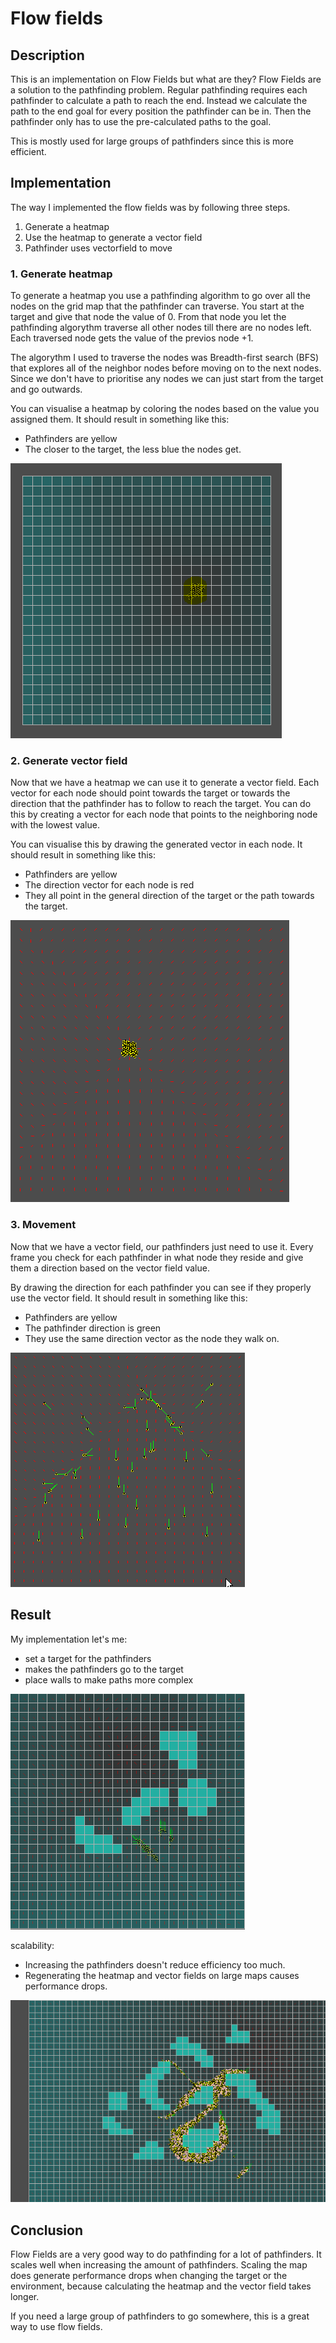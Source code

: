 # Flow fields

## Description
This is an implementation on Flow Fields but what are they? 
Flow Fields are a solution to the pathfinding problem.
Regular pathfinding requires each pathfinder to calculate a path to reach the end.
Instead we calculate the path to the end goal for every position the pathfinder can be in.
Then the pathfinder only has to use the pre-calculated paths to the goal.

This is mostly used for large groups of pathfinders since this is more efficient.

## Implementation
The way I implemented the flow fields was by following three steps.
1. Generate a heatmap
1. Use the heatmap to generate a vector field
1. Pathfinder uses vectorfield to move

###  1. Generate heatmap
To generate a heatmap you use a pathfinding algorithm to go over all the nodes on the grid map that the pathfinder can traverse.
You start at the target and give that node the value of 0.
From that node you let the pathfinding algorythm traverse all other nodes till there are no nodes left. 
Each traversed node gets the value of the previos node +1.

The algorythm I used to traverse the nodes was Breadth-first search (BFS) that explores all of the neighbor nodes before moving on to the next nodes.
Since we don't have to prioritise any nodes we can just start from the target and go outwards.

You can visualise a heatmap by coloring the nodes based on the value you assigned them. 
It should result in something like this:
 - Pathfinders are yellow
 - The closer to the target, the less blue the nodes get.

![](Images/Heatmap.PNG)

###  2. Generate vector field 
Now that we have a heatmap we can use it to generate a vector field.
Each vector for each node should point towards the target or towards the direction that the pathfinder has to follow to reach the target.
You can do this by creating a vector for each node that points to the neighboring node with the lowest value.

You can visualise this by drawing the generated vector in each node.
It should result in something like this:
 - Pathfinders are yellow
 - The direction vector for each node is red
 - They all point in the general direction of the target or the path towards the target.
 
 ![](Images/VectorField.PNG)

###  3. Movement
Now that we have a vector field, our pathfinders just need to use it.
Every frame you check for each pathfinder in what node they reside and give them a direction based on the vector field value. 

By drawing the direction for each pathfinder you can see if they properly use the vector field.
It should result in something like this:
 - Pathfinders are yellow
 - The pathfinder direction is green
 - They use the same direction vector as the node they walk on.
 
![](Images/pathfindersUsingVectorField.gif)

## Result
My implementation let's me:
 - set a target for the pathfinders 
 - makes the pathfinders go to the target
 - place walls to make paths more complex
 
 ![](Images/flowfields.gif)
 
 scalability: 
 - Increasing the pathfinders doesn't reduce efficiency too much.
 - Regenerating the heatmap and vector fields on large maps causes performance drops.
 
 ![](Images/flowfields1500.gif)

## Conclusion
Flow Fields are a very good way to do pathfinding for a lot of pathfinders.
It scales well when increasing the amount of pathfinders.
Scaling the map does generate performance drops when changing the target or the environment, because calculating the heatmap and the vector field takes longer.

If you need a large group of pathfinders to go somewhere, this is a great way to use flow fields.


